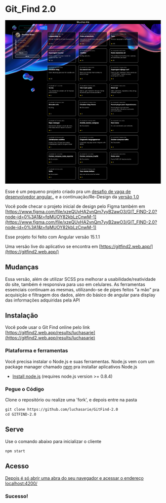 # Git_Find 2.0
![UI](readme.png)

Esse é um pequeno projeto criado pra um [desafio de vaga de desenvolvedor angular.](https://docs.google.com/document/d/1IXejML09nP0NTNW-VOGtgA_Lshrf4et8/edit?usp=sharing&ouid=111529386895483441891&rtpof=true&sd=true), e a continuação/Re-Design da [versão 1.0](https://github-info-finder-petize.web.app/results/wbond)

Você pode checar o projeto inicial de design pelo Figma também em [https://www.figma.com/file/xzeQUvHA2vnQm7yyB2awO3/GIT_FIND-2.0?node-id=0%3A1&t=fqMUOY82kbLzCnwM-1](https://www.figma.com/file/xzeQUvHA2vnQm7yyB2awO3/GIT_FIND-2.0?node-id=0%3A1&t=fqMUOY82kbLzCnwM-1)

Esse projeto foi feito com Angular versão 15.1.1

Uma versão live do aplicativo se encontra em [https://gitfind2.web.app/](https://gitfind2.web.app/)

## Mudanças

Essa versão, além de utilizar SCSS pra melhorar a usabilidade/reatividade do site, também é responsiva para uso em celulares. As ferramentas essenciais continuam as mesmas, utilizando-se de pipes feitos "a mão" pra acquisição e filtragem dos dados, além do básico de angular para display das informações adquiridas pela API 

## Instalação

Você pode usar o Git Find online pelo link [https://gitfind2.web.app/results/luchasarie](https://gitfind2.web.app/results/luchasarie)

### Plataforma e ferramentas

Você precisa instalar o Node.js e suas ferramentas. Node.js vem com um package manager chamado [npm](http://npmjs.org) pra installar aplicativos Node.js
* [Install node.js](http://nodejs.org/download/) (requires node.js version >= 0.8.4)


### Pegue o Código

Clone o repositório ou realize uma 'fork', e depois entre na pasta

```
git clone https://github.com/luchasarie/GitFind-2.0
cd GITFIND-2.0
```

## Serve

Use o comando abaixo para inicializar o cliente

```
npm start
```

## Acesso

[Depois é só abrir uma abra do seu navegador e acessar o endereço localhost:4200/](http://localhost:4200/)

### Sucesso!

